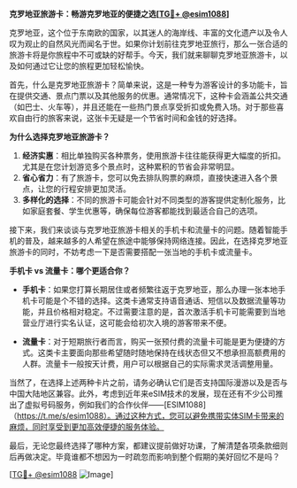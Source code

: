 **克罗地亚旅游卡：畅游克罗地亚的便捷之选[[TG💪+ @esim1088](https://t.me/s/esim1088)]**

克罗地亚，这个位于东南欧的国家，以其迷人的海岸线、丰富的文化遗产以及令人叹为观止的自然风光而闻名于世。如果你计划前往克罗地亚旅行，那么一张合适的旅游卡将是你旅程中不可或缺的好帮手。今天，我们就来聊聊克罗地亚旅游卡，以及如何通过它让您的旅程更加轻松愉快。

首先，什么是克罗地亚旅游卡？简单来说，这是一种专为游客设计的多功能卡，旨在提供交通、景点门票以及其他服务的优惠。通常情况下，这种卡会涵盖公共交通（如巴士、火车等），并且还能在一些热门景点享受折扣或免费入场。对于那些喜欢自由行的旅客来说，这张卡无疑是一个节省时间和金钱的好选择。

**为什么选择克罗地亚旅游卡？**

1. **经济实惠**：相比单独购买各种票务，使用旅游卡往往能获得更大幅度的折扣。尤其是在您计划游览多个景点时，这种累积的节省会非常明显。
2. **省心省力**：有了旅游卡，您可以免去排队购票的麻烦，直接快速进入各个景点，让您的行程安排更加灵活。
3. **多样化的选择**：不同的旅游卡可能会针对不同类型的游客提供定制化服务，比如家庭套餐、学生优惠等，确保每位游客都能找到最适合自己的选项。

接下来，我们来谈谈与克罗地亚旅游卡相关的手机卡和流量卡的问题。随着智能手机的普及，越来越多的人希望在旅途中能够保持网络连接。因此，在选择克罗地亚旅游卡的同时，不妨考虑一下是否需要搭配一张当地的手机卡或流量卡。

**手机卡 vs 流量卡：哪个更适合你？**

- **手机卡**：如果您打算长期居住或者频繁往返于克罗地亚，那么办理一张本地手机卡可能是个不错的选择。这类卡通常支持语音通话、短信以及数据流量等功能，并且价格相对稳定。不过需要注意的是，首次激活手机卡可能需要到当地营业厅进行实名认证，这可能会给初次入境的游客带来不便。
  
- **流量卡**：对于短期旅行者而言，购买一张预付费的流量卡可能是更为便捷的方式。这类卡主要面向那些希望随时随地保持在线状态但又不想承担高额费用的人群。流量卡一般按天计费，用户可以根据自己的实际需求灵活调整用量。

当然了，在选择上述两种卡片之前，请务必确认它们是否支持国际漫游以及是否与中国大陆地区兼容。此外，考虑到近年来eSIM技术的发展，现在还有不少公司推出了虚拟号码服务，例如我们的合作伙伴——[ESIM1088]（https://t.me/s/esim1088）。通过这种方式，您可以避免携带实体SIM卡带来的麻烦，同时享受到更加高效便捷的服务体验。

最后，无论您最终选择了哪种方案，都建议提前做好功课，了解清楚各项条款细则后再做决定。毕竟谁都不想因为一时疏忽而影响到整个假期的美好回忆不是吗？

[[TG💪+ @esim1088](https://t.me/s/esim1088) ![Image](https://i.postimg.cc/4NQfJmqS/Snipaste-2025-05-13-00-14-12.png)]